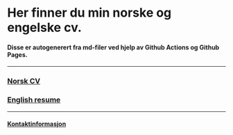 ﻿# Her finner du min norske og engelske cv. 
#### Disse er autogenerert fra md-filer ved hjelp av Github Actions og Github Pages.
***

###  [Norsk CV](https://harrysolsem.github.io/MyCVRepository/content/norsk/cv.html)
###  [English resume](https://harrysolsem.github.io/MyCVRepository/content/engelsk/resume.html)

***

#### [Kontaktinformasjon](https://harrysolsem.github.io/MyCVRepository/content/kontaktinfo/contact.html)